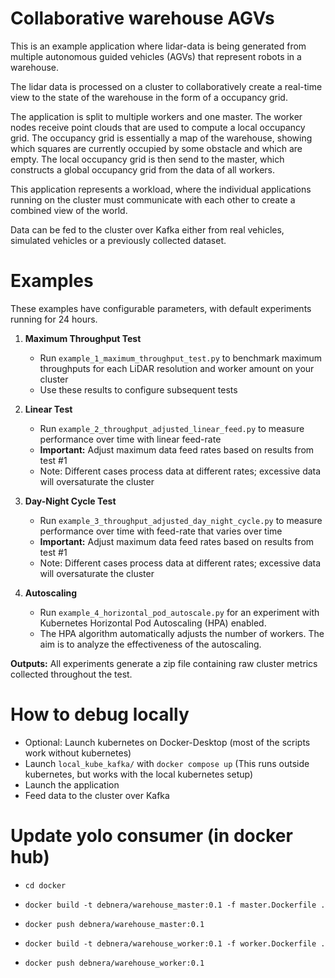 # Collaborative warehouse AGVs

This is an example application where lidar-data is being generated 
from multiple autonomous guided vehicles (AGVs) that represent robots in a warehouse.

The lidar data is processed on a cluster to collaboratively create a real-time view to the state of the
warehouse in the form of a occupancy grid.

The application is split to multiple workers and one master. The worker nodes receive point clouds
that are used to compute a local occupancy grid. The occupancy grid is essentially a map of the warehouse,
showing which squares are currently occupied by some obstacle and which are empty. The local occupancy grid
is then send to the master, which constructs a global occupancy grid from the data of all workers.

This application represents a workload, where the individual applications running on the cluster must
communicate with each other to create a combined view of the world.

Data can be fed to the cluster over Kafka either from real vehicles, simulated vehicles or 
a previously collected dataset.

# Examples

These examples have configurable parameters, with default experiments running for 24 hours.

1. **Maximum Throughput Test**
   - Run `example_1_maximum_throughput_test.py` to benchmark maximum throughputs for each LiDAR resolution and worker 
amount on your cluster
   - Use these results to configure subsequent tests

2. **Linear Test**
   - Run `example_2_throughput_adjusted_linear_feed.py` to measure performance over time with linear feed-rate
   - **Important:** Adjust maximum data feed rates based on results from test #1
   - Note: Different cases process data at different rates; excessive data will oversaturate the cluster

2. **Day-Night Cycle Test**
   - Run `example_3_throughput_adjusted_day_night_cycle.py` to measure performance over time with feed-rate that varies over time
   - **Important:** Adjust maximum data feed rates based on results from test #1
   - Note: Different cases process data at different rates; excessive data will oversaturate the cluster

3. **Autoscaling**
   - Run `example_4_horizontal_pod_autoscale.py` for an experiment with Kubernetes Horizontal Pod Autoscaling (HPA) enabled.
   - The HPA algorithm automatically adjusts the number of workers. The aim is to analyze the effectiveness of the autoscaling.

**Outputs:** All experiments generate a zip file containing raw cluster metrics collected throughout the test.

# How to debug locally
- Optional: Launch kubernetes on Docker-Desktop (most of the scripts work without kubernetes)
- Launch `local_kube_kafka/` with `docker compose up` (This runs outside kubernetes, but works with the local kubernetes setup)
- Launch the application
- Feed data to the cluster over Kafka

# Update yolo consumer (in docker hub)
- `cd docker`
- `docker build -t debnera/warehouse_master:0.1 -f master.Dockerfile .`
- `docker push debnera/warehouse_master:0.1`

- `docker build -t debnera/warehouse_worker:0.1 -f worker.Dockerfile .`
- `docker push debnera/warehouse_worker:0.1`